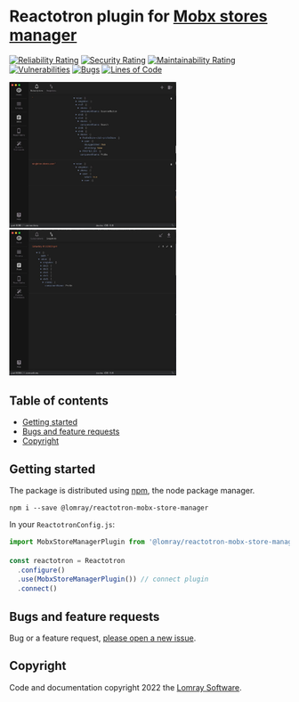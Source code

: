 # Reactotron plugin for [Mobx stores manager](https://github.com/Lomray-Software/react-mobx-manager)

[![Reliability Rating](https://sonarcloud.io/api/project_badges/measure?project=reactotron-mobx-store-manager&metric=reliability_rating)](https://sonarcloud.io/summary/new_code?id=reactotron-mobx-store-manager)
[![Security Rating](https://sonarcloud.io/api/project_badges/measure?project=reactotron-mobx-store-manager&metric=security_rating)](https://sonarcloud.io/summary/new_code?id=reactotron-mobx-store-manager)
[![Maintainability Rating](https://sonarcloud.io/api/project_badges/measure?project=reactotron-mobx-store-manager&metric=sqale_rating)](https://sonarcloud.io/summary/new_code?id=reactotron-mobx-store-manager)
[![Vulnerabilities](https://sonarcloud.io/api/project_badges/measure?project=reactotron-mobx-store-manager&metric=vulnerabilities)](https://sonarcloud.io/summary/new_code?id=reactotron-mobx-store-manager)
[![Bugs](https://sonarcloud.io/api/project_badges/measure?project=reactotron-mobx-store-manager&metric=bugs)](https://sonarcloud.io/summary/new_code?id=reactotron-mobx-store-manager)
[![Lines of Code](https://sonarcloud.io/api/project_badges/measure?project=reactotron-mobx-store-manager&metric=ncloc)](https://sonarcloud.io/summary/new_code?id=reactotron-mobx-store-manager)

<img src="https://raw.githubusercontent.com/Lomray-Software/reactotron-mobx-store-manager/4d9703e95fd3d0fded10aaf0d510015ce39fea94/example/demo1.jpg" alt="Reactotron demo 1" width="300"/>
<img src="https://raw.githubusercontent.com/Lomray-Software/reactotron-mobx-store-manager/4d9703e95fd3d0fded10aaf0d510015ce39fea94/example/demo2.jpg" alt="Reactotron demo 2" width="300"/>

## Table of contents

- [Getting started](#getting-started)
- [Bugs and feature requests](#bugs-and-feature-requests)
- [Copyright](#copyright)


## Getting started

The package is distributed using [npm](https://www.npmjs.com/), the node package manager.

```
npm i --save @lomray/reactotron-mobx-store-manager
```

In your `ReactotronConfig.js`:

```jsx
import MobxStoreManagerPlugin from '@lomray/reactotron-mobx-store-manager';

const reactotron = Reactotron
  .configure()
  .use(MobxStoreManagerPlugin()) // connect plugin
  .connect()
```

## Bugs and feature requests

Bug or a feature request, [please open a new issue](https://github.com/Lomray-Software/reactotron-mobx-store-manager/issues/new).

## Copyright

Code and documentation copyright 2022 the [Lomray Software](https://lomray.com/). 
